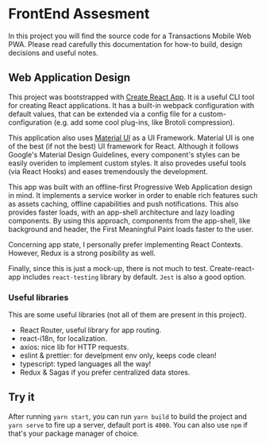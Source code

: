 # FrontEnd Assesment

In this project you will find the source code for a Transactions Mobile Web PWA. Please read carefully this documentation for how-to build, design decisions and useful notes.

## Web Application Design

This project was bootstrapped with [Create React App](https://github.com/facebook/create-react-app). It is a useful CLI tool for creating React applications. It has a built-in webpack configuration with default values, that can be extended via a config file for a custom-configuration (e.g. add some cool plug-ins, like Brotoli compression).

This application also uses [Material UI](https://material-ui.com) as a UI Framework. Material UI is one of the best (if not the best) UI framework for React. Although it follows Google's Material Design Guidelines, every component's styles can be easily overiden to implement custom styles. It also provedes useful tools (via React Hooks) and eases tremendously the development.

This app was built with an offline-first Progressive Web Application design in mind. It implements a service worker in order to enable rich features such as assets caching, offline capabilities and push notifications. This also provides faster loads, with an app-shell architecture and lazy loading components. By using this approach, components from the app-shell, like background and header, the First Meaningful Paint loads faster to the user.

Concerning app state, I personally prefer implementing React Contexts. However, Redux is a strong posibility as well.

Finally, since this is just a mock-up, there is not much to test. Create-react-app includes `react-testing` library by default. `Jest` is also a good option.

### Useful libraries
This are some useful libraries (not all of them are present in this project).
- React Router, useful library for app routing.
- react-i18n, for localization.
- axios: nice lib for HTTP requests.
- eslint & prettier: for develpment env only, keeps code clean!
- typescript: typed languages all the way!
- Redux & Sagas if you prefer centralized data stores.

## Try it

After running `yarn start`, you can run `yarn build` to build the project and `yarn serve` to fire up a server, default port is `4000`. You can also use `npm` if that's your package manager of choice.